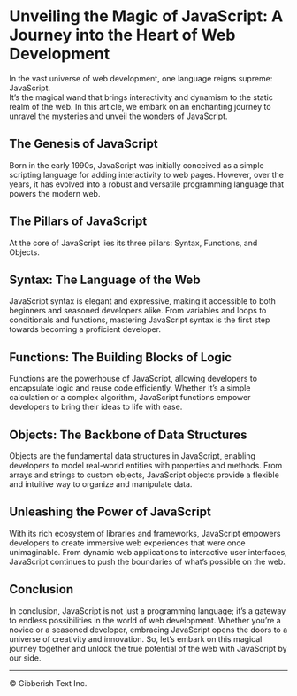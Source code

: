 # Unveiling the Magic of JavaScript: A Journey into the Heart of Web Development

In the vast universe of web development, one language reigns supreme: JavaScript.  
It’s the magical wand that brings interactivity and dynamism to the static realm of the web. In this article, we embark on an enchanting journey to unravel the mysteries and unveil the wonders of JavaScript.

## The Genesis of JavaScript

Born in the early 1990s, JavaScript was initially conceived as a simple scripting language for adding interactivity to web pages. However, over the years, it has evolved into a robust and versatile programming language that powers the modern web.

## The Pillars of JavaScript

At the core of JavaScript lies its three pillars: Syntax, Functions, and Objects.

## Syntax: The Language of the Web

JavaScript syntax is elegant and expressive, making it accessible to both beginners and seasoned developers alike. From variables and loops to conditionals and functions, mastering JavaScript syntax is the first step towards becoming a proficient developer.

## Functions: The Building Blocks of Logic

Functions are the powerhouse of JavaScript, allowing developers to encapsulate logic and reuse code efficiently. Whether it’s a simple calculation or a complex algorithm, JavaScript functions empower developers to bring their ideas to life with ease.

## Objects: The Backbone of Data Structures

Objects are the fundamental data structures in JavaScript, enabling developers to model real-world entities with properties and methods. From arrays and strings to custom objects, JavaScript objects provide a flexible and intuitive way to organize and manipulate data.

## Unleashing the Power of JavaScript

With its rich ecosystem of libraries and frameworks, JavaScript empowers developers to create immersive web experiences that were once unimaginable. From dynamic web applications to interactive user interfaces, JavaScript continues to push the boundaries of what’s possible on the web.

## Conclusion

In conclusion, JavaScript is not just a programming language; it’s a gateway to endless possibilities in the world of web development. Whether you’re a novice or a seasoned developer, embracing JavaScript opens the doors to a universe of creativity and innovation. So, let’s embark on this magical journey together and unlock the true potential of the web with JavaScript by our side.

---

© Gibberish Text Inc.

